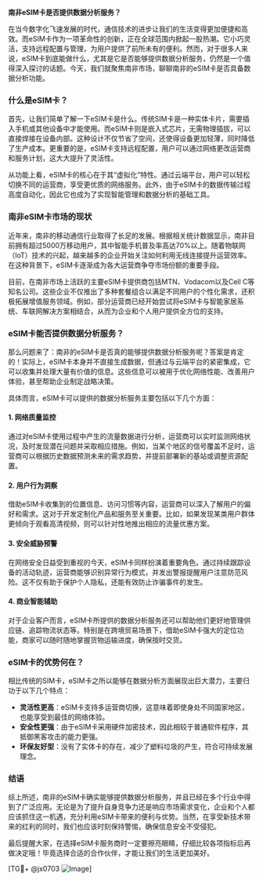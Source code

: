 **南非eSIM卡是否提供数据分析服务？**

在当今数字化飞速发展的时代，通信技术的进步让我们的生活变得更加便捷和高效。而eSIM卡作为一项革命性的创新，正在全球范围内掀起一股热潮。它小巧灵活，支持远程配置与管理，为用户提供了前所未有的便利。然而，对于很多人来说，eSIM卡到底能做什么，尤其是它是否能够提供数据分析服务，仍然是一个值得深入探讨的话题。今天，我们就聚焦南非市场，聊聊南非的eSIM卡是否具备数据分析功能。

### 什么是eSIM卡？

首先，让我们简单了解一下eSIM卡是什么。传统SIM卡是一种实体卡片，需要插入手机或其他设备中才能使用。而eSIM卡则是嵌入式芯片，无需物理插拔，可以直接焊接在设备内部。这种设计不仅节省了空间，还使得设备更加轻薄，同时降低了生产成本。更重要的是，eSIM卡支持远程配置，用户可以通过网络更改运营商和服务计划，这大大提升了灵活性。

从功能上看，eSIM卡的核心在于其“虚拟化”特性。通过云端平台，用户可以轻松切换不同的运营商，享受更优质的网络服务。此外，由于eSIM卡的数据传输过程高度自动化，因此它也成为了实现智能管理和数据分析的基础工具。

### 南非eSIM卡市场的现状

近年来，南非的移动通信行业取得了长足的发展。根据相关统计数据显示，南非目前拥有超过5000万移动用户，其中智能手机普及率高达70%以上。随着物联网（IoT）技术的兴起，越来越多的企业开始关注如何利用无线连接提升运营效率。在这种背景下，eSIM卡逐渐成为各大运营商争夺市场份额的重要手段。

目前，在南非市场上活跃的主要eSIM卡提供商包括MTN、Vodacom以及Cell C等知名公司。这些企业不仅推出了多种套餐组合以满足不同用户的个性化需求，还积极拓展增值服务领域。例如，部分运营商已经开始尝试将eSIM卡与智能家居系统、车联网解决方案相结合，从而为企业和个人用户提供全方位的支持。

### eSIM卡能否提供数据分析服务？

那么问题来了：南非的eSIM卡是否真的能够提供数据分析服务呢？答案是肯定的！实际上，eSIM卡本身并不直接生成数据，但通过与云端平台的紧密集成，它可以收集并处理大量有价值的信息。这些信息可以被用于优化网络性能、改善用户体验，甚至帮助企业制定战略决策。

具体而言，eSIM卡可以提供的数据分析服务主要包括以下几个方面：

#### 1. 网络质量监控
通过对eSIM卡使用过程中产生的流量数据进行分析，运营商可以实时监测网络状况，及时发现潜在问题并采取相应措施。例如，当某个地区的信号覆盖不足时，运营商可以根据历史数据预测未来的需求趋势，并提前部署新的基站或调整资源配置。

#### 2. 用户行为洞察
借助eSIM卡收集到的位置信息、访问习惯等内容，运营商可以深入了解用户的偏好和需求。这对于开发定制化产品和服务至关重要。比如，如果发现某类用户群体更倾向于观看高清视频，则可以针对性地推出相应的流量优惠方案。

#### 3. 安全威胁预警
在网络安全日益受到重视的今天，eSIM卡同样扮演着重要角色。通过持续跟踪设备的活动轨迹，运营商能够识别异常行为模式，并发出警报提醒用户注意防范风险。这不仅有助于保护个人隐私，还能有效防止诈骗事件的发生。

#### 4. 商业智能辅助
对于企业客户而言，eSIM卡所提供的数据分析服务还可以帮助他们更好地管理供应链、追踪物流状态等。特别是在跨境贸易场景下，借助eSIM卡强大的定位功能，商家可以随时随地掌握货物运输进度，确保按时交货。

### eSIM卡的优势何在？

相比传统的SIM卡，eSIM卡之所以能够在数据分析方面展现出巨大潜力，主要归功于以下几个特点：

- **灵活性更高**：eSIM卡支持多运营商切换，这意味着即使身处不同国家地区，也能享受到最佳的网络体验。
- **安全性更强**：由于eSIM卡采用硬件加密技术，因此相较于普通软件程序，其抵御黑客攻击的能力更强。
- **环保友好型**：没有了实体卡的存在，减少了塑料垃圾的产生，符合可持续发展理念。

### 结语

综上所述，南非的eSIM卡确实能够提供数据分析服务，并且已经在多个行业中得到了广泛应用。无论是为了提升自身竞争力还是响应市场需求变化，企业和个人都应该抓住这一机遇，充分利用eSIM卡带来的便利与优势。当然，在享受新技术带来的红利的同时，我们也应该时刻保持警惕，确保信息安全不受侵犯。

最后提醒大家，在选择eSIM卡服务商时一定要擦亮眼睛，仔细比较各项指标后再做决定哦！毕竟选择合适的合作伙伴，才能让我们的生活更加美好。

[TG💪+ @jx0703 ![Image](https://github.com/user-attachments/assets/dbca1d08-cadb-493c-b0ec-ad6f7a83f270)]